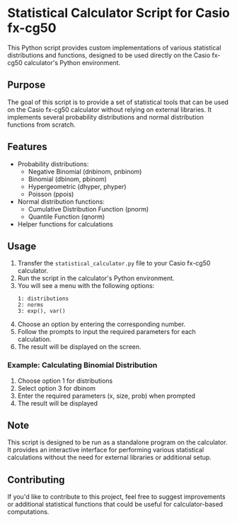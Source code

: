 # Statistical Calculator Script for Casio fx-cg50

This Python script provides custom implementations of various statistical distributions and functions, designed to be used directly on the Casio fx-cg50 calculator's Python environment.

## Purpose

The goal of this script is to provide a set of statistical tools that can be used on the Casio fx-cg50 calculator without relying on external libraries. It implements several probability distributions and normal distribution functions from scratch.

## Features

- Probability distributions:
  - Negative Binomial (dnbinom, pnbinom)
  - Binomial (dbinom, pbinom)
  - Hypergeometric (dhyper, phyper)
  - Poisson (ppois)
- Normal distribution functions:
  - Cumulative Distribution Function (pnorm)
  - Quantile Function (qnorm)
- Helper functions for calculations

## Usage

1. Transfer the `statistical_calculator.py` file to your Casio fx-cg50 calculator.
2. Run the script in the calculator's Python environment.
3. You will see a menu with the following options:
   ```
   1: distributions
   2: norms
   3: exp(), var()
   ```
4. Choose an option by entering the corresponding number.
5. Follow the prompts to input the required parameters for each calculation.
6. The result will be displayed on the screen.

### Example: Calculating Binomial Distribution

1. Choose option 1 for distributions
2. Select option 3 for dbinom
3. Enter the required parameters (x, size, prob) when prompted
4. The result will be displayed

## Note

This script is designed to be run as a standalone program on the calculator. It provides an interactive interface for performing various statistical calculations without the need for external libraries or additional setup.

## Contributing

If you'd like to contribute to this project, feel free to suggest improvements or additional statistical functions that could be useful for calculator-based computations.